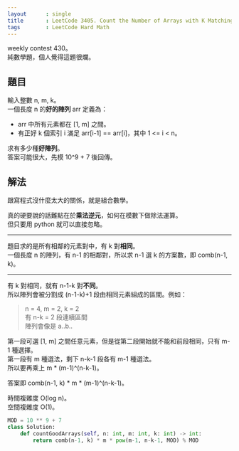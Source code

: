 ```yaml
---
layout      : single
title       : LeetCode 3405. Count the Number of Arrays with K Matching Adjacent Elements
tags        : LeetCode Hard Math
---
```

weekly contest 430。  
純數學題，個人覺得這題很爛。  

## 題目

輸入整數 n, m, k。  
一個長度 n 的**好的陣列** arr 定義為：  

- arr 中所有元素都在 [1, m] 之間。  
- 有正好 k 個索引 i 滿足 arr[i-1] == arr[i]，其中 1 <= i < n。  

求有多少種**好陣列**。  
答案可能很大，先模 10^9 + 7 後回傳。  

## 解法

跟寫程式沒什麼太大的關係，就是組合數學。  

真的硬要說的話難點在於**乘法逆元**，如何在模數下做除法運算。  
但只要用 python 就可以直接忽略。  

---

題目求的是所有相鄰的元素對中，有 k 對**相同**。  
一個長度 n 的陣列，有 n-1 的相鄰對，所以求 n-1 選 k 的方案數，即 comb(n-1, k)。  

---

有 k 對相同，就有 n-1-k 對**不同**。  
所以陣列會被分割成 (n-1-k)+1 段由相同元素組成的區間。例如：  
> n = 4, m = 2, k = 2  
> 有 n-k = 2 段連續區間  
> 陣列會像是 a..b..  

第一段可選 [1, m] 之間任意元素，但是從第二段開始就不能和前段相同，只有 m-1 種選擇。  
第一段有 m 種選法，剩下 n-k-1 段各有 m-1 種選法。  
所以要再乘上 m \* (m-1)^(n-k-1)。  

答案即 comb(n-1, k) \* m \* (m-1)^(n-k-1)。  

時間複雜度 O(log n)。  
空間複雜度 O(1)。  

```python
MOD = 10 ** 9 + 7
class Solution:
    def countGoodArrays(self, n: int, m: int, k: int) -> int:
        return comb(n-1, k) * m * pow(m-1, n-k-1, MOD) % MOD
```
